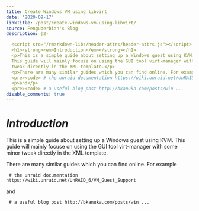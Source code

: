 ```yaml
---
title: Create Windows VM using libvirt
date: '2020-09-17'
linkTitle: /post/create-windows-vm-using-libvirt/
source: Fenguoerbian's Blog
description: |2-

  <script src="/rmarkdown-libs/header-attrs/header-attrs.js"></script> <div id="introduction" class="section level1">
  <h1><strong><em>Introduction</em></strong></h1>
  <p>This is a simple guide about setting up a Windows guest using KVM.
  This guide will mainly focuse on using the GUI tool virt-manager with some minor
  tweak directly in the XML template.</p>
  <p>There are many similar guides which you can find online. For example</p>
  <pre><code> # the unraid documentation https://wiki.unraid.net/UnRAID_6/VM_Guest_Support</code></pre>
  <p>and</p>
  <pre><code> # a useful blog post http://bkanuka.com/posts/win ...
disable_comments: true
---
```


<script src="/rmarkdown-libs/header-attrs/header-attrs.js"></script> <div id="introduction" class="section level1">
<h1><strong><em>Introduction</em></strong></h1>
<p>This is a simple guide about setting up a Windows guest using KVM.
This guide will mainly focuse on using the GUI tool virt-manager with some minor
tweak directly in the XML template.</p>
<p>There are many similar guides which you can find online. For example</p>
<pre><code> # the unraid documentation https://wiki.unraid.net/UnRAID_6/VM_Guest_Support</code></pre>
<p>and</p>
<pre><code> # a useful blog post http://bkanuka.com/posts/win ...